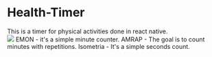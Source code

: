 # Health-Timer
This is a timer for physical activities done in react native. </br>
<img src="src/screens/ScreenImage/home.png"/>
EMON - it's a simple minute counter.
AMRAP - The goal is to count minutes with repetitions.
Isometria - It's a simple seconds count.
